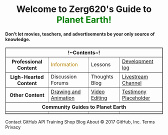 <!DOCTYPE html>
<html>
	<head>
		<link type="text/css" rel="stylesheet" href="stylesheet.css">
		<title style="color: green">Zerg620's GTPE</title>
	</head>
	<body>
		<h1 style="text-align: center">Welcome to Zerg620's Guide to <span style="color: green">Planet Earth!</span></h1>
		<h4>Don't let movies, teachers, and advertisements be your only source of knowledge.</h4>
		<table border="1px">
			<th colspan="4">!~Contents~!</th><!--Table Header-->
			<tr>
				<th>Professional Content</th>
				<td style="color: darkgoldenrod">Information</td>
				<td>Lessons</td>
				<td><a href="DevelopmentLog.html">Development log</a></td>
			</tr>
			<tr>
				<th>Ligh-Hearted Content</th>
				<td>Discussion Forums</td>
				<td>Thoughts Blog</td>
				<td><a href="http://livestream.com/zerg620">Livestream Channel</a></td>
			</tr>
			<tr>
				<th>Other Content</th>
				<td><a href="http://zerg620.deviantart.com">Drawing and Animation</a></td>
				<td><a href="https://www.youtube.com/channel/UCcOGUxzclYAu0K-PMkLelJw">Video Editing</a></td>
				<td><a href="https://apps.runescape.com/runemetrics/app/overview/player/Zerg620">Testimony Placeholder</a></td>
			</tr>
			<th colspan="4">
				Community Guides to Planet Earth
			</th>
			<tr>
				<td> </td>
				<td> </td>
				<td> </td>
				<td> </td>
			</tr>
		</table>
		<p></p>
	</body>
</html>
Contact GitHub API Training Shop Blog About
© 2017 GitHub, Inc. Terms Privacy
